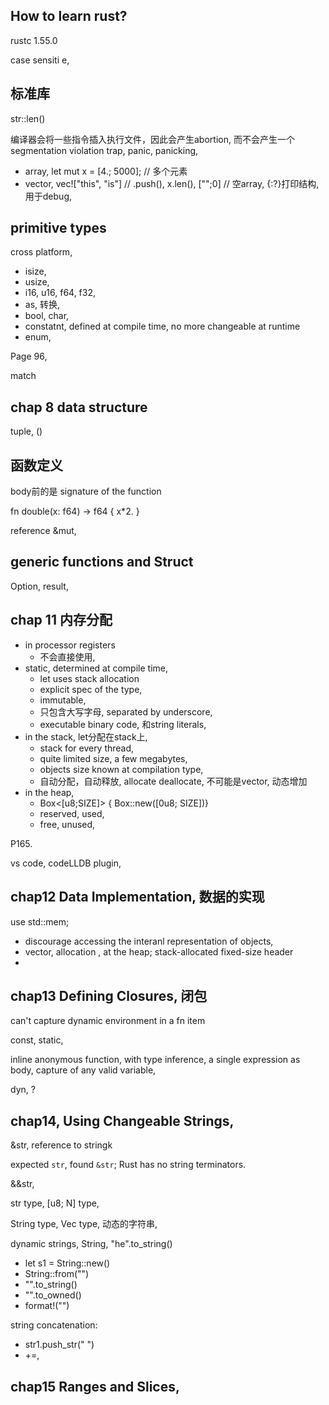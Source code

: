 ## How to learn rust?
rustc 1.55.0

case sensiti e, 

## 标准库
str::len()

编译器会将一些指令插入执行文件，因此会产生abortion, 而不会产生一个segmentation violation trap, panic, panicking, 

- array, let mut x = [4.; 5000]; // 多个元素
- vector, vec!["this", "is"] // .push(), x.len(), ["";0] // 空array, {:?}打印结构, 用于debug,

## primitive types
cross platform, 
- isize,
- usize, 
- i16, u16, f64, f32, 
- as, 转换, 
- bool, char, 
- constatnt, defined at compile time, no more changeable at runtime
- enum,

Page 96,

match 

## chap 8 data structure
tuple, ()

## 函数定义
body前的是 signature of the function

fn double(x: f64) -> f64 { x*2. }

reference &mut,

## generic functions and Struct
Option, result,

## chap 11 内存分配
- in processor registers
    - 不会直接使用,
- static, determined at compile time,
    - let uses stack allocation
    - explicit spec of the type,
    - immutable,
    - 只包含大写字母, separated by underscore,
    - executable binary code, 和string literals,
- in the stack, let分配在stack上,
    - stack for every thread, 
    - quite limited size, a few megabytes,
    - objects size known at compilation type, 
    - 自动分配，自动释放, allocate deallocate, 不可能是vector, 动态增加
- in the heap, 
    - Box<[u8;SIZE]> { Box::new([0u8; SIZE])}
    - reserved, used, 
    - free, unused, 

P165.

vs code, codeLLDB plugin,

## chap12 Data Implementation, 数据的实现
use std::mem;

- discourage accessing the interanl representation of objects,
- vector, allocation , at the heap; stack-allocated fixed-size header
- 

## chap13 Defining Closures, 闭包
can't capture dynamic environment in a fn item

const, static, 

inline anonymous function, with type inference, a single expression as body, capture of any valid variable,

dyn, ?

## chap14, Using Changeable Strings,
&str, reference to stringk

expected `str`, found `&str`;  Rust has no string terminators.

&&str, 

str type, [u8; N] type, 

String type, Vec<u8> type, 动态的字符串, 

dynamic strings, String, "he".to_string()

- let s1 = String::new()
- String::from("")
- "".to_string()
- "".to_owned()
- format!("")

string concatenation:
- str1.push_str(" ")
- +=, 

## chap15 Ranges and Slices,









